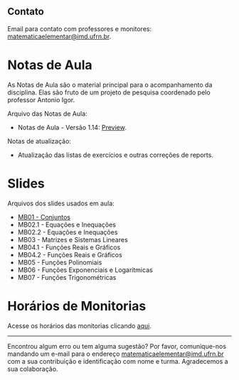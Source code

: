 <!-- # Informações Gerais
As informações sobre a oferta da disciplina no período 2020.2 podem ser lidas no [Plano de Curso](https://drive.google.com/file/d/1P5gzhI-wrO_lZKLjTi2-reVs7j3ia8bb/view?usp=sharing). Uma live de dúvidas sobre esse plano pode ser assistida [aqui](https://drive.google.com/drive/folders/1H70yHhUw56rLBTXCzbOfJ-ODy1v9OkPd?usp=sharing). -->

## Contato
Email para contato com professores e monitores: [matematicaelementar@imd.ufrn.br](mailto:matematicaelementar@imd.ufrn.br).

# Notas de Aula
As Notas de Aula são o material principal para o acompanhamento da disciplina. Elas são fruto de um projeto de pesquisa coordenado pelo professor Antonio Igor.

Arquivo das Notas de Aula:
- Notas de Aula - Versão 1.14: [Preview](materiais/notas-de-aula-v1.14.pdf).

Notas de atualização:
- Atualização das listas de exercícios e outras correções de reports.

# Slides
Arquivos dos slides usados em aula:
- [MB01 - Conjuntos](materiais/MB01_Conjuntos.pdf)
- MB02.1 - Equações e Inequações
- MB02.2 - Equações e Inequações
- MB03 - Matrizes e Sistemas Lineares
- MB04.1 - Funções Reais e Gráficos
- MB04.2 - Funções Reais e Gráficos
- MB05 - Funções Polinomiais
- MB06 - Funções Exponenciais e Logarítmicas
- MB07 - Funções Trigonométricas
<!--  [ME01 - Conjuntos](materiais/ME01%20-%20Conjuntos.pdf)
- [ME02 - Conjuntos Numéricos e Potenciação](materiais/ME02%20-%20Conjuntos%20Numéricos%20e%20Potenciação.pdf)
- [ME03 - Equações e Inequações](materiais/ME03%20-%20Equações%20e%20Inequações.pdf)
- [ME04 - Princípio da Indução Finita](materiais/ME04%20-%20Princípio%20da%20Indução%20Finita.pdf)
- [ME05 - Funções](materiais/ME05%20-%20Funções.pdf)
- [ME06 - Progressões](materiais/ME06%20-%20Progressões.pdf)
- [ME07 - Funções Reais e Gráficos](materiais/ME07%20-%20Funções%20Reais%20e%20Gráficos.pdf)
- [ME08 - Funções Polinomiais](materiais/ME08%20-%20Funções%20Polinomiais.pdf)
- [ME09 - Funções Exponenciais e Logarítmicas](materiais/ME09%20-%20Funções%20Exponenciais%20e%20Logarítmicas.pdf)
- [ME10 - Funções Trigonométricas](materiais/ME10%20-%20Funções%20Trigonométricas.pdf) -->

# Horários de Monitorias 

Acesse os horários das monitorias clicando [aqui](https://matematica-elementar.github.io/horarios-monitorias).

--- 
Encontrou algum erro ou tem alguma sugestão? Por favor, comunique-nos mandando um e-mail para o endereço [matematicaelementar@imd.ufrn.br](mailto:matematicaelementar@imd.ufrn.br) com a sua contribuição e identificação com nome e turma. Agradecemos a sua colaboração.
